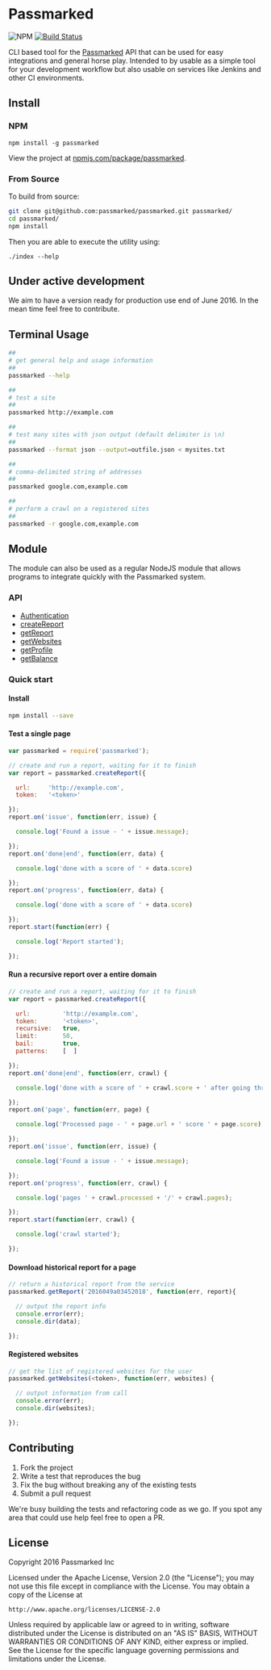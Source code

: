 
# Passmarked

![NPM](https://img.shields.io/npm/dt/passmarked.svg) [![Build Status](https://travis-ci.org/passmarked/passmarked.svg)](https://travis-ci.org/passmarked/passmarked)

CLI based tool for the [Passmarked](https://passmarked.com) API that can be used for easy integrations and general horse play. Intended to by usable as a simple tool for your development workflow but also usable on services like Jenkins and other CI environments.

## Install

### NPM

```
npm install -g passmarked
```

View the project at [npmjs.com/package/passmarked](https://www.npmjs.com/package/passmarked).

### From Source

To build from source:

```bash
git clone git@github.com:passmarked/passmarked.git passmarked/
cd passmarked/
npm install
```

Then you are able to execute the utility using:

```
./index --help
```

## Under active development

We aim to have a version ready for production use end of June 2016. In the mean time feel free to contribute.

## Terminal Usage

```bash
##
# get general help and usage information
##
passmarked --help

##
# test a site
##
passmarked http://example.com

##
# test many sites with json output (default delimiter is \n)
##
passmarked --format json --output=outfile.json < mysites.txt

##
# comma-delimited string of addresses
##
passmarked google.com,example.com

##
# perform a crawl on a registered sites
##
passmarked -r google.com,example.com
```

## Module

The module can also be used as a regular NodeJS module that allows programs to integrate quickly with the Passmarked system.

### API

* [Authentication](https://github.com/passmarked/passmarked/wiki/authentication)
* [createReport](https://github.com/passmarked/passmarked/wiki/passmarked.createReport)
* [getReport](https://github.com/passmarked/passmarked/wiki/passmarked.getReport)
* [getWebsites](https://github.com/passmarked/passmarked/wiki/passmarked.getWebsites)
* [getProfile](https://github.com/passmarked/passmarked/wiki/passmarked.getProfile)
* [getBalance](https://github.com/passmarked/passmarked/wiki/passmarked.getBalance)

### Quick start

#### Install

```bash
npm install --save
```

#### Test a single page

```javascript
var passmarked = require('passmarked');

// create and run a report, waiting for it to finish
var report = passmarked.createReport({

  url:     'http://example.com',
  token:   '<token>'

});
report.on('issue', function(err, issue) {

  console.log('Found a issue - ' + issue.message);

});
report.on('done|end', function(err, data) {

  console.log('done with a score of ' + data.score)

});
report.on('progress', function(err, data) {

  console.log('done with a score of ' + data.score)

});
report.start(function(err) {

  console.log('Report started');

});
```

#### Run a recursive report over a entire domain

```javascript
// create and run a report, waiting for it to finish
var report = passmarked.createReport({

  url:         'http://example.com',
  token:       '<token>',
  recursive:   true,
  limit:       50,
  bail:        true,
  patterns:    [  ]

});
report.on('done|end', function(err, crawl) {

  console.log('done with a score of ' + crawl.score + ' after going through ' + crawl.pages + ' pages');

});
report.on('page', function(err, page) {

  console.log('Processed page - ' + page.url + ' score ' + page.score);

});
report.on('issue', function(err, issue) {

  console.log('Found a issue - ' + issue.message);

});
report.on('progress', function(err, crawl) {

  console.log('pages ' + crawl.processed + '/' + crawl.pages);

});
report.start(function(err, crawl) {

  console.log('crawl started');

});

```

#### Download historical report for a page

```javascript
// return a historical report from the service
passmarked.getReport('2016049a03452018', function(err, report){

  // output the report info
  console.error(err);
  console.dir(data);

});
```

#### Registered websites

```javascript
// get the list of registered websites for the user
passmarked.getWebsites(<token>, function(err, websites) {

  // output information from call
  console.error(err);
  console.dir(websites);

});
```

## Contributing

1. Fork the project
2. Write a test that reproduces the bug
3. Fix the bug without breaking any of the existing tests
4. Submit a pull request

We're busy building the tests and refactoring code as we go. If you spot any area that could use help feel free to open a PR.


## License

Copyright 2016 Passmarked Inc

Licensed under the Apache License, Version 2.0 (the "License");
you may not use this file except in compliance with the License.
You may obtain a copy of the License at

    http://www.apache.org/licenses/LICENSE-2.0

Unless required by applicable law or agreed to in writing, software
distributed under the License is distributed on an "AS IS" BASIS,
WITHOUT WARRANTIES OR CONDITIONS OF ANY KIND, either express or implied.
See the License for the specific language governing permissions and
limitations under the License.
